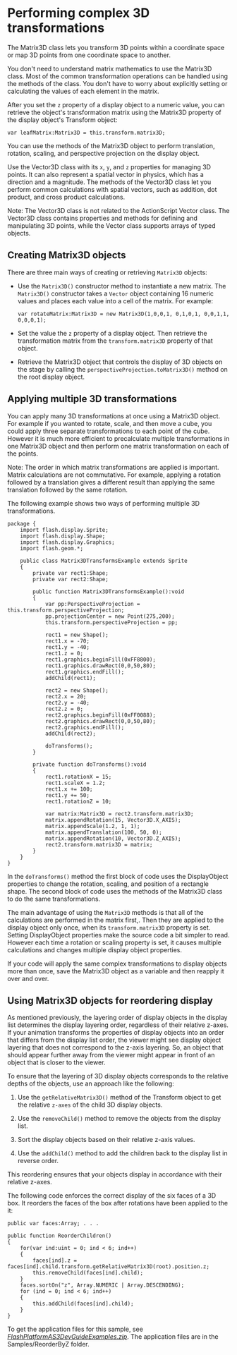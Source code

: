 # Performing complex 3D transformations

The Matrix3D class lets you transform 3D points within a coordinate space or map
3D points from one coordinate space to another.

You don't need to understand matrix mathematics to use the Matrix3D class. Most
of the common transformation operations can be handled using the methods of the
class. You don't have to worry about explicitly setting or calculating the
values of each element in the matrix.

After you set the `z` property of a display object to a numeric value, you can
retrieve the object's transformation matrix using the Matrix3D property of the
display object's Transform object:

```
var leafMatrix:Matrix3D = this.transform.matrix3D;
```

You can use the methods of the Matrix3D object to perform translation, rotation,
scaling, and perspective projection on the display object.

Use the Vector3D class with its `x`, `y`, and `z` properties for managing 3D
points. It can also represent a spatial vector in physics, which has a direction
and a magnitude. The methods of the Vector3D class let you perform common
calculations with spatial vectors, such as addition, dot product, and cross
product calculations.

Note: The Vector3D class is not related to the ActionScript Vector class. The
Vector3D class contains properties and methods for defining and manipulating 3D
points, while the Vector class supports arrays of typed objects.

## Creating Matrix3D objects

There are three main ways of creating or retrieving `Matrix3D` objects:

- Use the `Matrix3D()` constructor method to instantiate a new matrix. The
  `Matrix3D()` constructor takes a `Vector` object containing 16 numeric values
  and places each value into a cell of the matrix. For example:

      var rotateMatrix:Matrix3D = new Matrix3D(1,0,0,1, 0,1,0,1, 0,0,1,1, 0,0,0,1);

- Set the value the `z` property of a display object. Then retrieve the
  transformation matrix from the `transform.matrix3D` property of that object.

- Retrieve the Matrix3D object that controls the display of 3D objects on the
  stage by calling the `perspectiveProjection.toMatrix3D()` method on the root
  display object.

## Applying multiple 3D transformations

You can apply many 3D transformations at once using a Matrix3D object. For
example if you wanted to rotate, scale, and then move a cube, you could apply
three separate transformations to each point of the cube. However it is much
more efficient to precalculate multiple transformations in one Matrix3D object
and then perform one matrix transformation on each of the points.

Note: The order in which matrix transformations are applied is important. Matrix
calculations are not commutative. For example, applying a rotation followed by a
translation gives a different result than applying the same translation followed
by the same rotation.

The following example shows two ways of performing multiple 3D transformations.

```
package {
    import flash.display.Sprite;
    import flash.display.Shape;
    import flash.display.Graphics;
    import flash.geom.*;

    public class Matrix3DTransformsExample extends Sprite
    {
        private var rect1:Shape;
        private var rect2:Shape;

        public function Matrix3DTransformsExample():void
        {
            var pp:PerspectiveProjection = this.transform.perspectiveProjection;
            pp.projectionCenter = new Point(275,200);
            this.transform.perspectiveProjection = pp;

            rect1 = new Shape();
            rect1.x = -70;
            rect1.y = -40;
            rect1.z = 0;
            rect1.graphics.beginFill(0xFF8800);
            rect1.graphics.drawRect(0,0,50,80);
            rect1.graphics.endFill();
            addChild(rect1);

            rect2 = new Shape();
            rect2.x = 20;
            rect2.y = -40;
            rect2.z = 0;
            rect2.graphics.beginFill(0xFF0088);
            rect2.graphics.drawRect(0,0,50,80);
            rect2.graphics.endFill();
            addChild(rect2);

            doTransforms();
        }

        private function doTransforms():void
        {
            rect1.rotationX = 15;
            rect1.scaleX = 1.2;
            rect1.x += 100;
            rect1.y += 50;
            rect1.rotationZ = 10;

            var matrix:Matrix3D = rect2.transform.matrix3D;
            matrix.appendRotation(15, Vector3D.X_AXIS);
            matrix.appendScale(1.2, 1, 1);
            matrix.appendTranslation(100, 50, 0);
            matrix.appendRotation(10, Vector3D.Z_AXIS);
            rect2.transform.matrix3D = matrix;
        }
    }
}
```

In the `doTransforms()` method the first block of code uses the DisplayObject
properties to change the rotation, scaling, and position of a rectangle shape.
The second block of code uses the methods of the Matrix3D class to do the same
transformations.

The main advantage of using the `Matrix3D` methods is that all of the
calculations are performed in the matrix first,. Then they are applied to the
display object only once, when its `transform.matrix3D` property is set. Setting
DisplayObject properties make the source code a bit simpler to read. However
each time a rotation or scaling property is set, it causes multiple calculations
and changes multiple display object properties.

If your code will apply the same complex transformations to display objects more
than once, save the Matrix3D object as a variable and then reapply it over and
over.

## Using Matrix3D objects for reordering display

As mentioned previously, the layering order of display objects in the display
list determines the display layering order, regardless of their relative z-axes.
If your animation transforms the properties of display objects into an order
that differs from the display list order, the viewer might see display object
layering that does not correspond to the z-axis layering. So, an object that
should appear further away from the viewer might appear in front of an object
that is closer to the viewer.

To ensure that the layering of 3D display objects corresponds to the relative
depths of the objects, use an approach like the following:

1.  Use the `getRelativeMatrix3D()` method of the Transform object to get the
    relative `z-axes` of the child 3D display objects.

2.  Use the `removeChild()` method to remove the objects from the display list.

3.  Sort the display objects based on their relative z-axis values.

4.  Use the `addChild()` method to add the children back to the display list in
    reverse order.

This reordering ensures that your objects display in accordance with their
relative z-axes.

The following code enforces the correct display of the six faces of a 3D box. It
reorders the faces of the box after rotations have been applied to the it:

```
public var faces:Array; . . .

public function ReorderChildren()
{
    for(var ind:uint = 0; ind < 6; ind++)
    {
        faces[ind].z = faces[ind].child.transform.getRelativeMatrix3D(root).position.z;
        this.removeChild(faces[ind].child);
    }
    faces.sortOn("z", Array.NUMERIC | Array.DESCENDING);
    for (ind = 0; ind < 6; ind++)
    {
        this.addChild(faces[ind].child);
    }
}
```

To get the application files for this sample, see
[_FlashPlatformAS3DevGuideExamples.zip_](https://github.com/joshtynjala/flash-platform-as3-dev-guide-examples/releases/tag/original).
The application files are in the Samples/ReorderByZ folder.
